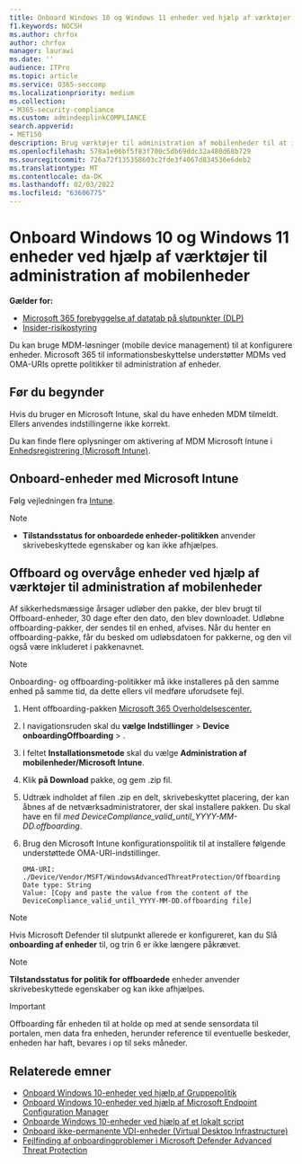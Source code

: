 ```yaml
---
title: Onboard Windows 10 og Windows 11 enheder ved hjælp af værktøjer til administration af mobilenheder
f1.keywords: NOCSH
ms.author: chrfox
author: chrfox
manager: laurawi
ms.date: ''
audience: ITPro
ms.topic: article
ms.service: O365-seccomp
ms.localizationpriority: medium
ms.collection:
- M365-security-compliance
ms.custom: admindeeplinkCOMPLIANCE
search.appverid:
- MET150
description: Brug værktøjer til administration af mobilenheder til at installere konfigurationspakken på enheder, så de er onboardet til tjenesten.
ms.openlocfilehash: 578a1e06bf5f83f700c5db69ddc32a480d68b729
ms.sourcegitcommit: 726a72f135358603c2fde3f4067d834536e6deb2
ms.translationtype: MT
ms.contentlocale: da-DK
ms.lasthandoff: 02/03/2022
ms.locfileid: "63606775"
---
```

# <a name="onboard-windows-10-and-windows-11-devices-using-mobile-device-management-tools"></a>Onboard Windows 10 og Windows 11 enheder ved hjælp af værktøjer til administration af mobilenheder

**Gælder for:**

- [Microsoft 365 forebyggelse af datatab på slutpunkter (DLP)](./endpoint-dlp-learn-about.md)
- [Insider-risikostyring](insider-risk-management.md#learn-about-insider-risk-management-in-microsoft-365)

Du kan bruge MDM-løsninger (mobile device management) til at konfigurere enheder. Microsoft 365 til informationsbeskyttelse understøtter MDMs ved OMA-URIs oprette politikker til administration af enheder.


## <a name="before-you-begin"></a>Før du begynder
Hvis du bruger en Microsoft Intune, skal du have enheden MDM tilmeldt. Ellers anvendes indstillingerne ikke korrekt. 

Du kan finde flere oplysninger om aktivering af MDM Microsoft Intune i [Enhedsregistrering (Microsoft Intune)](/mem/intune/enrollment/device-enrollment).

## <a name="onboard-devices-using-microsoft-intune"></a>Onboard-enheder med Microsoft Intune

Følg vejledningen fra [Intune](/intune/advanced-threat-protection).

> [!NOTE]
> - **Tilstandsstatus for onboardede enheder-politikken** anvender skrivebeskyttede egenskaber og kan ikke afhjælpes.

## <a name="offboard-and-monitor-devices-using-mobile-device-management-tools"></a>Offboard og overvåge enheder ved hjælp af værktøjer til administration af mobilenheder

Af sikkerhedsmæssige årsager udløber den pakke, der blev brugt til Offboard-enheder, 30 dage efter den dato, den blev downloadet. Udløbne offboarding-pakker, der sendes til en enhed, afvises. Når du henter en offboarding-pakke, får du besked om udløbsdatoen for pakkerne, og den vil også være inkluderet i pakkenavnet.

> [!NOTE]
> Onboarding- og offboarding-politikker må ikke installeres på den samme enhed på samme tid, da dette ellers vil medføre uforudsete fejl.

1. Hent offboarding-pakken <a href="https://go.microsoft.com/fwlink/p/?linkid=2077149" target="_blank">Microsoft 365 Overholdelsescenter.</a>

2. I navigationsruden skal du **vælge Indstillinger** >  **Device onboardingOffboarding** > .

3. I feltet **Installationsmetode** skal du vælge **Administration af mobilenheder/Microsoft Intune**.

4. Klik **på Download** pakke, og gem .zip fil.

5. Udtræk indholdet af filen .zip en delt, skrivebeskyttet placering, der kan åbnes af de netværksadministratorer, der skal installere pakken. Du skal have en fil *med DeviceCompliance_valid_until_YYYY-MM-DD.offboarding*.

6. Brug den Microsoft Intune konfigurationspolitik til at installere følgende understøttede OMA-URI-indstillinger.

    ```text
    OMA-URI: ./Device/Vendor/MSFT/WindowsAdvancedThreatProtection/Offboarding
    Date type: String
    Value: [Copy and paste the value from the content of the DeviceCompliance_valid_until_YYYY-MM-DD.offboarding file]
    ```
> [!NOTE]
> Hvis Microsoft Defender til slutpunkt allerede er konfigureret, kan du Slå **onboarding af enheder** til, og trin 6 er ikke længere påkrævet.

> [!NOTE]
> **Tilstandsstatus for politik for offboardede** enheder anvender skrivebeskyttede egenskaber og kan ikke afhjælpes.

> [!IMPORTANT]
> Offboarding får enheden til at holde op med at sende sensordata til portalen, men data fra enheden, herunder reference til eventuelle beskeder, enheden har haft, bevares i op til seks måneder.

## <a name="related-topics"></a>Relaterede emner
- [Onboard Windows 10-enheder ved hjælp af Gruppepolitik](device-onboarding-gp.md)
- [Onboard Windows 10-enheder ved hjælp af Microsoft Endpoint Configuration Manager](device-onboarding-sccm.md)
- [Onboarde Windows 10-enheder ved hjælp af et lokalt script](device-onboarding-script.md)
- [Onboard ikke-permanente VDI-enheder (Virtual Desktop Infrastructure)](device-onboarding-vdi.md)
- [Fejlfinding af onboardingproblemer i Microsoft Defender Advanced Threat Protection](/windows/security/threat-protection/microsoft-defender-atp/troubleshoot-onboarding)
